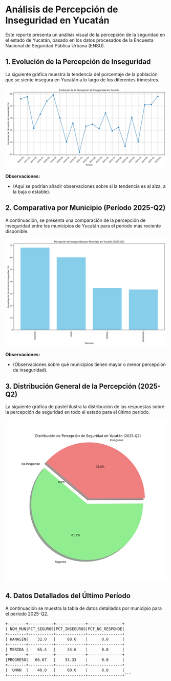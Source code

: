 
# Análisis de Percepción de Inseguridad en Yucatán

Este reporte presenta un análisis visual de la percepción de la seguridad en el estado de Yucatán, basado en los datos procesados de la Encuesta Nacional de Seguridad Pública Urbana (ENSU).

## 1. Evolución de la Percepción de Inseguridad

La siguiente gráfica muestra la tendencia del porcentaje de la población que se siente insegura en Yucatán a lo largo de los diferentes trimestres.

![Evolución de la Inseguridad en Yucatán](graficas/evolucion_inseguridad_yucatan.png)

**Observaciones:**
- (Aquí se podrían añadir observaciones sobre si la tendencia es al alza, a la baja o estable).

## 2. Comparativa por Municipio (Período 2025-Q2)

A continuación, se presenta una comparación de la percepción de inseguridad entre los municipios de Yucatán para el período más reciente disponible.

![Comparativa de Municipios en Yucatán](graficas/comparacion_municipios_yucatan.png)

**Observaciones:**
- (Observaciones sobre qué municipios tienen mayor o menor percepción de inseguridad).

## 3. Distribución General de la Percepción (2025-Q2)

La siguiente gráfica de pastel ilustra la distribución de las respuestas sobre la percepción de seguridad en todo el estado para el último período.

![Distribución de la Percepción en Yucatán](graficas/distribucion_percepcion_yucatan.png)

## 4. Datos Detallados del Último Período

A continuación se muestra la tabla de datos detallados por municipio para el período 2025-Q2.

```
+--------+-----------+-------------+---------------+
| NOM_MUN|PCT_SEGUROS|PCT_INSEGUROS|PCT_NO_RESPONDE|
+--------+-----------+-------------+---------------+
| KANASIN|    32.0   |     68.0    |      0.0      |
+--------+-----------+-------------+---------------+
| MERIDA |    65.4   |     34.6    |      0.0      |
+--------+-----------+-------------+---------------+
|PROGRESO|   66.67   |    33.33    |      0.0      |
+--------+-----------+-------------+---------------+
|  UMAN  |    40.0   |     60.0    |      0.0      |
+--------+-----------+-------------+---------------+```

